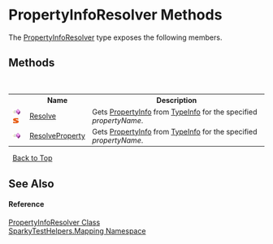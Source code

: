 # PropertyInfoResolver Methods
 

The <a href="T_SparkyTestHelpers_Mapping_PropertyInfoResolver.md">PropertyInfoResolver</a> type exposes the following members.


## Methods
&nbsp;<table><tr><th></th><th>Name</th><th>Description</th></tr><tr><td>![Public method](media/pubmethod.gif "Public method")![Static member](media/static.gif "Static member")</td><td><a href="M_SparkyTestHelpers_Mapping_PropertyInfoResolver_Resolve.md">Resolve</a></td><td>
Gets <a href="http://msdn2.microsoft.com/en-us/library/8z852kf5" target="_blank">PropertyInfo</a> from <a href="http://msdn2.microsoft.com/en-us/library/hh194516" target="_blank">TypeInfo</a> for the specified *propertyName*.</td></tr><tr><td>![Public method](media/pubmethod.gif "Public method")</td><td><a href="M_SparkyTestHelpers_Mapping_PropertyInfoResolver_ResolveProperty.md">ResolveProperty</a></td><td>
Gets <a href="http://msdn2.microsoft.com/en-us/library/8z852kf5" target="_blank">PropertyInfo</a> from <a href="http://msdn2.microsoft.com/en-us/library/hh194516" target="_blank">TypeInfo</a> for the specified *propertyName*.</td></tr></table>&nbsp;
<a href="#propertyinforesolver-methods.md">Back to Top</a>

## See Also


#### Reference
<a href="T_SparkyTestHelpers_Mapping_PropertyInfoResolver.md">PropertyInfoResolver Class</a><br /><a href="N_SparkyTestHelpers_Mapping.md">SparkyTestHelpers.Mapping Namespace</a><br />